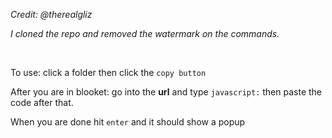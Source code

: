 <p><i>Credit: @therealgliz


I cloned the repo and removed the watermark on the commands.</i>

<br>

To use: click a folder then click the `copy button`


After you are in blooket: go into the <b>url</b> and type `javascript:` then paste the code after that.

When you are done hit `enter` and it should show a popup
